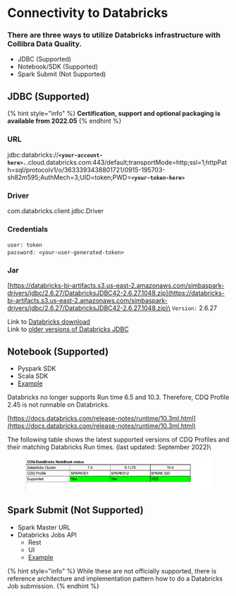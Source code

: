 # Connectivity to Databricks

### There are three ways to utilize Databricks infrastructure with Collibra Data Quality.

* JDBC (Supported)
* Notebook/SDK (Supported)
* Spark Submit (Not Supported)

## **JDBC (Supported)**

{% hint style="info" %}
**Certification, support and optional packaging is available from 2022.05**
{% endhint %}

### URL

jdbc:databricks://**`<your-account-here>.`**.cloud.databricks.com:443/default;transportMode=http;ssl=1;httpPath=sql/protocolv1/o/3633393438801721/0915-195703-sh82m595;AuthMech=3;UID=token;PWD=**`<your-token-here>`**

### **Driver**

com.databricks.client.jdbc.Driver

### Credentials

`user: token`\
`password: <your-user-generated-token>`

### **Jar**

[https://databricks-bi-artifacts.s3.us-east-2.amazonaws.com/simbaspark-drivers/jdbc/2.6.27/DatabricksJDBC42-2.6.27.1048.zip](https://databricks-bi-artifacts.s3.us-east-2.amazonaws.com/simbaspark-drivers/jdbc/2.6.27/DatabricksJDBC42-2.6.27.1048.zip)\
`Version:` 2.6.27

Link to [Databricks download](https://databricks.com/spark/jdbc-drivers-download)\
Link to [older versions of Databricks JDBC ](https://www.databricks.com/spark/jdbc-drivers-archive)

## **Notebook (Supported)**

* Pyspark SDK
* Scala SDK
* [Example](https://dq-docs.collibra.com/apis-1/notebook/cdq-+-databricks)

Databricks no longer supports Run time 6.5 and 10.3. Therefore, CDQ Profile 2.45 is not runnable on Databricks.&#x20;

[https://docs.databricks.com/release-notes/runtime/10.3ml.html](https://docs.databricks.com/release-notes/runtime/10.3ml.html)

The following table shows the latest supported versions of CDQ Profiles and their matching Databricks Run times. (last updated: September 2022)\


<figure><img src="../../../.gitbook/assets/Screen Shot 2022-08-29 at 3.54.00 PM.png" alt=""><figcaption></figcaption></figure>

## **Spark Submit (Not Supported)**

* Spark Master URL
* Databricks Jobs API
  * Rest
  * UI
  * [Example](https://dq-docs.collibra.com/apis-1/notebook/cdq-+-databricks/dq-databricks-submit)

{% hint style="info" %}
While these are not officially supported, there is reference architecture and implementation pattern how to do a Databricks Job submission.
{% endhint %}
